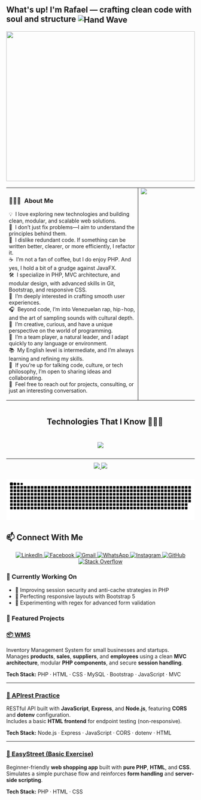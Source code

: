 <!-- Saludo con GIF -->
<h2>
  What's up! I'm Rafael — crafting clean code with soul and structure
  <img alt="Hand Wave" src="https://media.giphy.com/media/hvRJCLFzcasrR4ia7z/giphy.gif" width="25px" style="vertical-align: middle; margin-right: 8px;" />
</h2>

<!-- Simulated background using Night Coding GIF -->
<p align="center">
  <img src="https://media2.giphy.com/media/v1.Y2lkPTc5MGI3NjExN3N0Mnozd2Y0ZHNtYjd1eGc0YmgzZDZmbjl1Y2I5Ymp1bHdubnV1bSZlcD12MV9pbnRlcm5hbF9naWZfYnlfaWQmY3Q9Zw/qgQUggAC3Pfv687qPC/giphy.gif" width="100%" height="400px" />
</p>

<table style="border-collapse: collapse; border: none;">
  <tr>
    <td style="width:70%; vertical-align:top; border: none;">
      <h3>👨🏻‍💻 &nbsp;About Me</h3>
      <p>
        💡 &nbsp;I love exploring new technologies and building clean, modular, and scalable web solutions.<br>
        🧠 &nbsp;I don’t just fix problems—I aim to understand the principles behind them.<br>
        🚫 &nbsp;I dislike redundant code. If something can be written better, clearer, or more efficiently, I refactor it.<br>
        ☕ &nbsp;I’m not a fan of coffee, but I do enjoy PHP. And yes, I hold a bit of a grudge against JavaFX.<br>
        🛠️ &nbsp;I specialize in PHP, MVC architecture, and modular design, with advanced skills in Git, Bootstrap, and responsive CSS.<br>
        🔐 &nbsp;I’m deeply interested in crafting smooth user experiences.<br>
        🎧 &nbsp;Beyond code, I’m into Venezuelan rap, hip-hop, and the art of sampling sounds with cultural depth.<br>
        🧠 &nbsp;I’m creative, curious, and have a unique perspective on the world of programming.<br>
        🤝 &nbsp;I’m a team player, a natural leader, and I adapt quickly to any language or environment.<br>
        📚 &nbsp;My English level is intermediate, and I’m always learning and refining my skills.<br>
        💬 &nbsp;If you’re up for talking code, culture, or tech philosophy, I’m open to sharing ideas and collaborating.<br>
        📩 &nbsp;Feel free to reach out for projects, consulting, or just an interesting conversation.
      </p>
    </td>
    <td style="width:30%; vertical-align:top; border-left: 1px solid;">
      <img src="https://media1.giphy.com/media/v1.Y2lkPTc5MGI3NjExNDdvcHB0M2x0NzdvbjVoZmtvNmY1NDZncmtnbTQ5ZmQxbzljM2hyYyZlcD12MV9pbnRlcm5hbF9naWZfYnlfaWQmY3Q9Zw/78XCFBGOlS6keY1Bil/giphy.gif" width="100%" />
    </td>
  </tr>
</table>


<div id="user-content-toc">
  <ul align="center">
    <summary><h2 style="display: inline-block">Technologies That I Know 👨🏻‍💻</h2></summary>
  </ul>
</div>

<!-- Tech stack icons in a single row -->
<div align="center" style="padding: 10px; margin-bottom:15px; margin-top:15px">
  <a href="https://skillicons.dev">
    <img src="https://skillicons.dev/icons?i=php,laravel,bootstrap,html,css,c,cpp,java,mysql,nodejs,javascript,react,linux,vscode,netbeans&perline=15" />
  </a>
</div>

<!-- GitHub stats side by side with border top only -->
<div align="center" style="padding: 10px; border-top: 1px solid;">
  <a href="https://github.com/Rafael-Alvarez-Tech">
    <img height="180em" src="https://github-readme-stats-eight-theta.vercel.app/api?username=Rafael-Alvarez-Tech&show_icons=true&theme=dark&include_all_commits=true&count_private=true"/>
    <img height="180em" src="https://github-readme-stats-eight-theta.vercel.app/api/top-langs/?username=Rafael-Alvarez-Tech&layout=compact&langs_count=8&theme=dark"/>
  </a>
</div>

<!-- GitHub contribution snake -->
<p align="center">
  <img src="https://raw.githubusercontent.com/Elanza-48/Elanza-48/main/resources/img/github-contribution-grid-snake.svg" alt="GitHub Snake Animation" />
</p>


## 📫 Connect With Me

<p align="center">
  <a href="https://www.linkedin.com/in/rafael-alvarez-dev" target="_blank">
    <img src="https://img.shields.io/badge/-LinkedIn-0077B5?style=for-the-badge&logo=linkedin&logoColor=white" alt="LinkedIn"/>
  </a>
  <a href="https://www.facebook.com/rafael.alvarez.dev" target="_blank">
    <img src="https://img.shields.io/badge/-Facebook-1877F2?style=for-the-badge&logo=facebook&logoColor=white" alt="Facebook"/>
  </a>
  <a href="mailto:rafael.dev@example.com" target="_blank">
    <img src="https://img.shields.io/badge/-Gmail-D14836?style=for-the-badge&logo=gmail&logoColor=white" alt="Gmail"/>
  </a>
  <a href="https://wa.me/584241234567" target="_blank">
    <img src="https://img.shields.io/badge/-WhatsApp-25D366?style=for-the-badge&logo=whatsapp&logoColor=white" alt="WhatsApp"/>
  </a>
  <a href="https://www.instagram.com/rafael.alvarez.dev" target="_blank">
    <img src="https://img.shields.io/badge/-Instagram-E4405F?style=for-the-badge&logo=instagram&logoColor=white" alt="Instagram"/>
  </a>
  <a href="https://github.com/Rafael-Alvarez-Tech" target="_blank">
    <img src="https://img.shields.io/badge/-GitHub-181717?style=for-the-badge&logo=github&logoColor=white" alt="GitHub"/>
  </a>
  <a href="https://stackoverflow.com/users/12345678/rafael-alvarez" target="_blank">
    <img src="https://img.shields.io/badge/-Stack%20Overflow-FE7A16?style=for-the-badge&logo=stackoverflow&logoColor=white" alt="Stack Overflow"/>
  </a>
</p>

### 🚧 Currently Working On
- 🔐 Improving session security and anti-cache strategies in PHP
- 📱 Perfecting responsive layouts with Bootstrap 5
- 🧪 Experimenting with regex for advanced form validation

### 🌟 Featured Projects

### [📦 WMS](https://github.com/Rafael-Alvarez-Tech/Gestion_inventario_practica)  
Inventory Management System for small businesses and startups.  
Manages **products**, **sales**, **suppliers**, and **employees** using a clean **MVC architecture**, modular **PHP components**, and secure **session handling**.

**Tech Stack:** PHP · HTML · CSS · MySQL · Bootstrap · JavaScript · MVC

---

### [🔌 APIrest Practice](https://github.com/Rafael-Alvarez-Tech/APIrest-con-js)  
RESTful API built with **JavaScript**, **Express**, and **Node.js**, featuring **CORS** and **dotenv** configuration.  
Includes a basic **HTML frontend** for endpoint testing (non-responsive).



**Tech Stack:** Node.js · Express · JavaScript · CORS · dotenv · HTML

---

### [🛒 EasyStreet (Basic Exercise)](https://github.com/Rafael-Alvarez-Tech/EasyStreet)  
Beginner-friendly **web shopping app** built with **pure PHP**, **HTML**, and **CSS**.  
Simulates a simple purchase flow and reinforces **form handling** and **server-side scripting**.

**Tech Stack:** PHP · HTML · CSS
